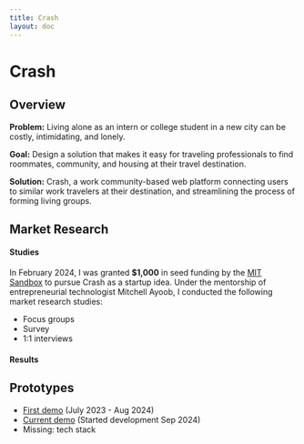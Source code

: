 ```yaml
---
title: Crash
layout: doc
---
```


# Crash

## Overview
**Problem:** Living alone as an intern or college student in a new city can be costly, intimidating, and lonely.

**Goal:** Design a solution that makes it easy for traveling professionals to find roommates, community, and housing at their travel destination.

**Solution:** Crash, a work community-based web platform connecting users to similar work travelers at their destination, and streamlining the process of forming living groups.

## Market Research

#### Studies
In February 2024, I was granted **$1,000** in seed funding by the [MIT Sandbox](https://sandbox.mit.edu/) to pursue Crash as a startup idea. Under the mentorship of entrepreneurial technologist Mitchell Ayoob, I conducted the following market research studies:
- Focus groups
- Survey
- 1:1 interviews

#### Results

## Prototypes
- [First demo](https://crashmit-6571970b206b.herokuapp.com/) (July 2023 - Aug 2024)
- [Current demo](https://crash-frontend-seven.vercel.app/) (Started development Sep 2024)
- Missing: tech stack